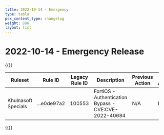 ```yaml
---
title: 2022-10-14 - Emergency
type: table
pcx_content_type: changelog
weight: 886
layout: list
---
```


# 2022-10-14 - Emergency Release

{{<table-wrap>}}
<table style="width: 100%">
  <thead>
    <tr>
      <th>Ruleset</th>
      <th>Rule ID</th>
      <th>Legacy Rule ID</th>
      <th>Description</th>
      <th>Previous Action</th>
      <th>New Action</th>
      <th>Comments</th>
    </tr>
  </thead>
  <tbody>
       <tr>
      <td>Khulnasoft Specials</td>
      <td>...e0de97a2</td>
      <td>100553</td>
      <td>FortiOS - Authentication Bypass - CVE:CVE-2022-40684</td>
      <td>N/A</td>
      <td>Block</td>
      <td>N/A</td>
    </tr>
  </tbody>
</table>
{{</table-wrap>}}
